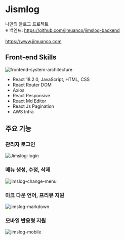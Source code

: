 # Jismlog
나만의 블로그 프로젝트<br/>
※ 백엔드: https://github.com/jimuanco/jimslog-backend
<br/><br/>
https://www.jimuanco.com

## Front-end Skills
![frontend-system-architecture](https://github.com/jimuanco/jimslog-backend/assets/96833769/c86a91a2-150b-47a6-9cef-480d3a349ab3)
- React 18.2.0, JavaScript, HTML, CSS
- React Router DOM
- Axios
- React Responsive
- React Md Editor
- React Js Pagination
- AWS Infra

## 주요 기능
### 관리자 로그인
![Jimslog-login](https://github.com/jimuanco/jimslog-backend/assets/96833769/cf7a06f1-a77c-405a-9783-a552fff757da)
### 메뉴 생성, 수정, 삭제
![jimslog-change-menu](https://github.com/jimuanco/jimslog-backend/assets/96833769/a6ea152f-32a8-4d20-bb51-0e3026ae8558)
### 마크 다운 언어, 프리뷰 지원
![jimslog-markdown](https://github.com/jimuanco/jimslog-backend/assets/96833769/c3ac4cb7-af14-4141-aec3-26428e4f7bb7)
### 모바일 반응형 지원
![jimslog-mobile](https://github.com/jimuanco/jimslog-backend/assets/96833769/4f74d552-e368-43bc-ba7d-bc611ff78003)
